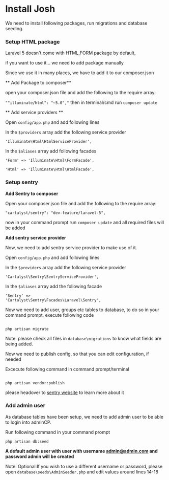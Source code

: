 # Install Josh
We need to install following packages, run migrations and database seeding.

### Setup HTML package

Laravel 5 doesn't come with HTML,FORM package by default,

if you want to use it... we need to add package manually

Since we use it in many places, we have to add it to our composer.json

** Add Package to composer**

open your composer.json file and add the following to the require array:

<code>""illuminate/html": "~5.0","</code> then in terminal/cmd run <code>composer update</code>

** Add service providers **

Open <code>config/app.php</code> and add following lines

In the <code>$providers</code> array add the following service provider

<code>'Illuminate\Html\HtmlServiceProvider',</code>

In the <code>$aliases</code> array add  following facades

<code>'Form'      => 'Illuminate\Html\FormFacade',</code>

<code>'Html'      => 'Illuminate\Html\HtmlFacade',</code>

### Setup sentry
**Add Sentry to composer**

Open your composer.json file and add the following to the require array:

<code>"cartalyst/sentry": "dev-feature/laravel-5",</code>

now in your command prompt run <code>composer update</code> and all required files will be added

**Add sentry service provider**

Now, we need to add sentry service provider to make use of it.

Open <code>config/app.php</code> and add following lines

In the <code>$providers</code> array add the following service provider

<code>'Cartalyst\Sentry\SentryServiceProvider',</code>

In the <code>$aliases</code> array add the following facade

<code>'Sentry' => 'Cartalyst\Sentry\Facades\Laravel\Sentry',</code>

Now we need to add user, groups etc tables to database, to do so in your command prompt, execute following code

```

php artisan migrate

```

Note: please check all files in <code>database\migrations</code> to know what fields are being added.


Now we need to publish config, so that you can edit configuration, if needed

Excecute following command in command prompt/terminal
```

php artisan vendor:publish

```

please headover to [sentry website](https://cartalyst.com/manual/sentry) to learn more about it

### Add admin user
As database tables have been setup, we need to add admin user to be able to login into adminCP.

Run following command in your command prompt

```
php artisan db:seed

```

**A default admin user with user with username admin@admin.com and password admin will be created**

Note: Optional:If you wish to use a different username or password, please open <code>database\seeds\AdminSeeder.php</code> and edit values around lines 14-18
